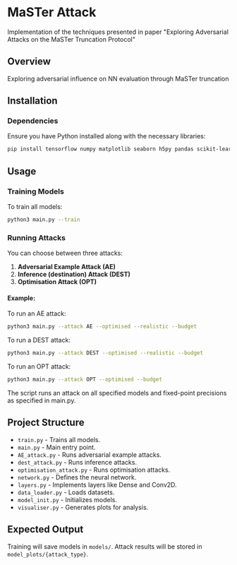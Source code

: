 # MaSTer Attack
Implementation of the techniques presented in paper "Exploring Adversarial Attacks on the MaSTer Truncation Protocol"

## Overview
Exploring adversarial influence on NN evaluation through MaSTer truncation

## Installation
### Dependencies
Ensure you have Python installed along with the necessary libraries:
```bash
pip install tensorflow numpy matplotlib seaborn h5py pandas scikit-learn argparse cleverhans tikzplotlib
```

## Usage
### Training Models
To train all models:
```bash
python3 main.py --train
```

### Running Attacks
You can choose between three attacks:
1. **Adversarial Example Attack (AE)**
2. **Inference (destination) Attack (DEST)**
3. **Optimisation Attack (OPT)**


#### Example:
To run an AE attack:
```bash
python3 main.py --attack AE --optimised --realistic --budget
```

To run a DEST attack:
```bash
python3 main.py --attack DEST --optimised --realistic --budget
```

To run an OPT attack:
```bash
python3 main.py --attack OPT --optimised --budget
```
The script runs an attack on all specified models and fixed-point precisions as specified in main.py.

## Project Structure
- `train.py` - Trains all models.
- `main.py` - Main entry point.
- `AE_attack.py` - Runs adversarial example attacks.
- `dest_attack.py` - Runs inference attacks.
- `optimisation_attack.py` - Runs optimisation attacks.
- `network.py` - Defines the neural network.
- `layers.py` - Implements layers like Dense and Conv2D.
- `data_loader.py` - Loads datasets.
- `model_init.py` - Initializes models.
- `visualiser.py` - Generates plots for analysis.

## Expected Output
Training will save models in `models/`.
Attack results will be stored in `model_plots/{attack_type}`.